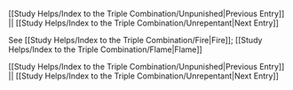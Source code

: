 [[Study Helps/Index to the Triple Combination/Unpunished|Previous Entry]]  ||  [[Study Helps/Index to the Triple Combination/Unrepentant|Next Entry]]

 See [[Study Helps/Index to the Triple Combination/Fire|Fire]]; [[Study Helps/Index to the Triple Combination/Flame|Flame]]

[[Study Helps/Index to the Triple Combination/Unpunished|Previous Entry]]  ||  [[Study Helps/Index to the Triple Combination/Unrepentant|Next Entry]]